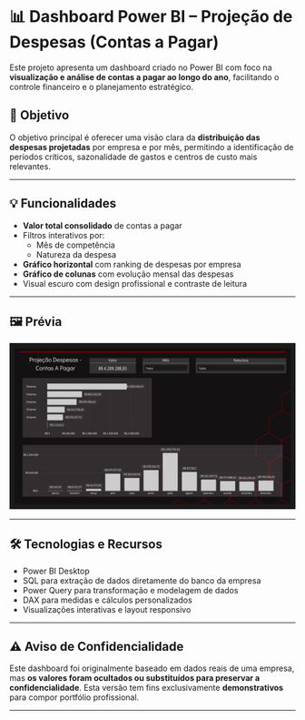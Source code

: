 # 📊 Dashboard Power BI – Projeção de Despesas (Contas a Pagar)

Este projeto apresenta um dashboard criado no Power BI com foco na **visualização e análise de contas a pagar ao longo do ano**, facilitando o controle financeiro e o planejamento estratégico.

## 🎯 Objetivo
O objetivo principal é oferecer uma visão clara da **distribuição das despesas projetadas** por empresa e por mês, permitindo a identificação de períodos críticos, sazonalidade de gastos e centros de custo mais relevantes.

---

## 💡 Funcionalidades

- **Valor total consolidado** de contas a pagar
- Filtros interativos por:
  - Mês de competência
  - Natureza da despesa
- **Gráfico horizontal** com ranking de despesas por empresa
- **Gráfico de colunas** com evolução mensal das despesas
- Visual escuro com design profissional e contraste de leitura

---

## 🖼️ Prévia

![Dashboard Power BI Contas a Pagar](./Projeção%20Despesas%20-%20Contas%20A%20Pagar%20-%20Empresa.png)

---

## 🛠️ Tecnologias e Recursos

- Power BI Desktop
- SQL para extração de dados diretamente do banco da empresa
- Power Query para transformação e modelagem de dados
- DAX para medidas e cálculos personalizados
- Visualizações interativas e layout responsivo

---

## ⚠️ Aviso de Confidencialidade

Este dashboard foi originalmente baseado em dados reais de uma empresa, mas **os valores foram ocultados ou substituídos para preservar a confidencialidade**. Esta versão tem fins exclusivamente **demonstrativos** para compor portfólio profissional.

---

